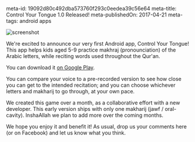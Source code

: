 meta-id: 19092d80c492dba573760f293c0eedea39c56e64
meta-title: Control Your Tongue 1.0 Released!
meta-publishedOn: 2017-04-21
meta-tags: android apps

![screenshot](http://i.imgur.com/CCTuWAi.png)

We're excited to announce our very first Android app, Control Your Tongue! This app helps kids aged 5-9 practice makhraj (pronounciation) of the Arabic letters, while reciting words used throughout the Qur'an.

You can download it [on Google Play](https://play.google.com/store/apps/details?id=com.deengames.controlyourtongue).

You can compare your voice to a pre-recorded version to see how close you can get to the intended recitation; and you can choose whichever letters and makharij to go through, at your own pace.

We created this game over a month, as a collaborative effort with a new developer. This early version ships with only one makharij (jawf / oral-cavity). InshaAllah we plan to add more over the coming months.

We hope you enjoy it and benefit it!  As usual, drop us your comments here (or on Facebook) and let us know what you think.